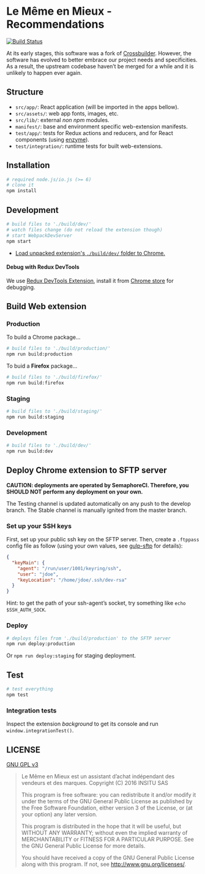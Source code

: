 # Le Même en Mieux - Recommendations

[![Build Status](https://semaphoreci.com/api/v1/projects/02861938-a833-4f0e-938d-9bb2cd5ae49f/965710/shields_badge.svg)](https://semaphoreci.com/bmenant_lmem/extension)

At its early stages, this software was a fork of [Crossbuilder](https://github.com/zalmoxisus/crossbuilder).
However, the software has evolved to better embrace our project needs and specificities. 
As a result, the upstream codebase haven’t be merged for a while and it is unlikely to happen ever again.

## Structure

- `src/app/`: React application (will be imported in the apps bellow).
- `src/assets/`: web app fonts, images, etc.
- `src/lib/`: external _non npm_ modules.
- `manifest/`: base and environment specific web-extension manifests.
- `test/app/`: tests for Redux actions and reducers, and for React components (using [enzyme](http://airbnb.io/enzyme/)).
- `test/integration/`: runtime tests for built web-extensions.

## Installation

```bash
# required node.js/io.js (>= 6)
# clone it
npm install
```

## Development

```bash
# build files to './build/dev/'
# watch files change (do not reload the extension though)
# start WebpackDevServer
npm start
```

- [Load unpacked extension's `./build/dev/` folder to Chrome.](https://developer.chrome.com/extensions/getstarted#unpacked)

#### Debug with Redux DevTools

We use [Redux DevTools Extension](https://github.com/zalmoxisus/redux-devtools-extension), install it from [Chrome store](https://chrome.google.com/webstore/detail/redux-devtools/lmhkpmbekcpmknklioeibfkpmmfibljd) for debugging.


## Build Web extension

### Production

To build a Chrome package...

```bash
# build files to './build/production/'
npm run build:production
```

To buid a **Firefox** package...

```bash
# build files to './build/firefox/'
npm run build:firefox
```

### Staging

```bash
# build files to './build/staging/'
npm run build:staging
```

### Development

```bash
# build files to './build/dev/'
npm run build:dev
```

## Deploy Chrome extension to SFTP server

**CAUTION: deployments are operated by SemaphoreCI. Therefore, you SHOULD NOT perform any deployment on your own.**

The Testing channel is updated automatically on any push to the develop branch. 
The Stable channel is manually ignited from the master branch.

### Set up your SSH keys

First, set up your public ssh key on the SFTP server.
Then, create a `.ftppass` config file as follow (using your own values,
see [gulp-sftp](https://github.com/gtg092x/gulp-sftp) for details):

```json
{
  "keyMain": {
    "agent": "/run/user/1001/keyring/ssh",
    "user": "jdoe",
    "keyLocation": "/home/jdoe/.ssh/dev-rsa"
  }
}
```

Hint: to get the path of your ssh-agent’s socket,
try something like `echo $SSH_AUTH_SOCK`.

### Deploy

```bash
# deploys files from './build/production' to the SFTP server
npm run deploy:production
```

Or `npm run deploy:staging` for staging deployment.

## Test

```bash
# test everything
npm test
```

### Integration tests

Inspect the extension _background_ to get its console and run `window.integrationTest()`.

## LICENSE

[GNU GPL v3](LICENSE)

>    Le Même en Mieux est un assistant d’achat indépendant des vendeurs et des marques.
>    Copyright (C) 2016  INSITU SAS
>
>    This program is free software: you can redistribute it and/or modify
>    it under the terms of the GNU General Public License as published by
>    the Free Software Foundation, either version 3 of the License, or
>    (at your option) any later version.
>
>    This program is distributed in the hope that it will be useful,
>    but WITHOUT ANY WARRANTY; without even the implied warranty of
>    MERCHANTABILITY or FITNESS FOR A PARTICULAR PURPOSE.  See the
>    GNU General Public License for more details.
>
>    You should have received a copy of the GNU General Public License
>    along with this program.  If not, see <http://www.gnu.org/licenses/>.
